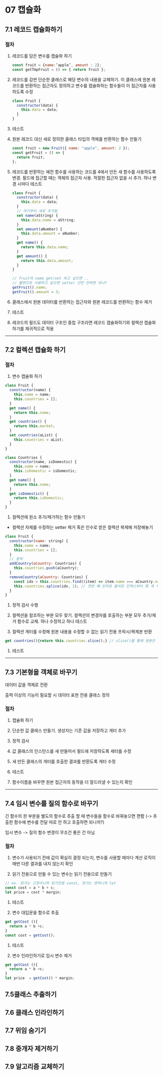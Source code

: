 # 07 캡슐화

## 7.1 레코드 캡슐화하기

### 절차

1. 레코드를 담은 변수를 캡슐화 하기

   ```js
   const fruit = {name:’apple’, amount : 2};
   const getTmpFruit = () => { return fruit };
   ```

1. 레코드를 감싼 단순한 클래스로 해당 변수의 내용을 교체하기. 이 클래스에 원본 레코드를 반환하는 접근자도 정의하고 변수를 캡슐화하는 함수들이 이 접근자를 사용하도록 수정

   ```js
   class Fruit {
     constructor(data) {
       this.data = data;
     }
   }
   ```

1. 테스트

1. 원본 레코드 대신 새로 정의한 클래스 타입의 객체를 반환하는 함수 만들기

   ```js
   const fruit = new Fruit({ name: "apple", amount: 2 });
   const getFruit = () => {
     return fruit;
   };
   ```

1. 레코드를 반환하는 예전 함수를 사용하는 코드를 4에서 만든 새 함수를 사용하도록 변경. 필드에 접근할 때는 객체의 접근자 사용. 적절한 접근자 없을 시 추가. 하나 변경 시마다 테스트

   ```js
   class Fruit {
     constructor(data) {
       this.data = data;
     }
     // 여기부터 새로 추가됨
     set name(aString) {
       this.data.name = aString;
     }
     set amount(aNumber) {
       this.data.amount = aNumber;
     }
     get name() {
       return this.data.name;
     }
     get amount() {
       return this.data.amount;
     }
   }

   // fruit의 name get/set 하고 싶으면 ..
   // 불변으로 사용하고 싶으면 setter 선언 안하면 되나?
   getFruit().name;
   getFruit().amount = 3;
   ```

1. 클래스에서 원본 데이터를 반환하는 접근자와 원본 레코드를 반환하는 함수 제거

1. 테스트

1. 레코드의 필드도 데이터 구조인 중첩 구조라면 레코드 캡슐화하기와 컬렉션 캡슐화하기를 재귀적으로 적용

---

## 7.2 컬렉션 캡슐화 하기

### 절차

1. 변수 캡슐화 하기

```js
class Fruit {
  constructor(name) {
    this.name = name;
    this.countries = [];
  }
  get name() {
    return this.name;
  }
  get countries() {
    return this.market;
  }
  set countries(aList) {
    this.countries = aList;
  }
}

class Countries {
  constructor(name, isDomestic) {
    this.name = name;
    this.isDomestic = isDomestic;
  }
  get name() {
    return this.name;
  }
  get isDomestic() {
    return this.isDomestic;
  }
}
```

1. 컬렉션에 원소 추가/제거하는 함수 만들기

- 컬렉션 자체를 수정하는 setter 제거 혹은 인수로 받은 컬렉션 복제해 저장해놓기

```js
class Fruit {
  constructor(name: string) {
    this.name = name;
    this.countries = [];
  }
  // 중략
  addCountry(aCountry: Countries) {
    this.countries.push(aCountry);
  }
  removeCountry(aCountry: Countries) {
    const idx = this.countries.find((item) => item.name === aCountry.name);
    this.countries.splice(idx, 1); // 첫번 째 인자로 들어온 인덱스부터 몇 개 삭제 하는지
  }
}
```

1. 정적 검사 수행

1. 컬렉션을 참조하는 부분 모두 찾기. 컬렉션의 변경자를 호출하는 부분 모두 추가/제거 함수로 교체. 하나 수정하고 하나 테스트

1. 컬렉션 게터를 수정해 원본 내용을 수정할 수 없는 읽기 전용 프락시/복제본 반환

```js
get countries(){return this.countries.slice();} // slice()를 통해 원본은 안 보냄
```

1. 테스트

---

## 7.3 기본형을 객체로 바꾸기

데이터 값을 객체로 전환

출력 이상의 기능이 필요할 시 데이터 표현 전용 클래스 정의

### 절차

1. 캡슐화 하기

1. 단순한 값 클래스 만들기. 생성자는 기존 값을 저장하고 게터 추가

1. 정적 검사

1. 값 클래스의 인스턴스를 새 만들어서 필드에 저장하도록 세터를 수정

1. 새 만든 클래스의 게터를 호출한 결과를 반환도록 게터 수정

1. 테스트

1. 함수이름을 바꾸면 원본 접근자의 동작을 더 잘드러낼 수 있는지 확인

---

## 7.4 임시 변수를 질의 함수로 바꾸기

긴 함수의 한 부분을 별도의 함수로 추출 할 때 변수들을 함수로 바꿔놓으면 편함 (-> 추출한 함수에 변수를 전달 따로 안 하고 호출하면 되니까?)

임시 변수 -> 질의 함수 변경이 무조건 좋은 건 아님

### 절차

1. 변수가 사용되기 전에 값이 확실히 결정 되는지, 변수를 사용할 때마다 계산 로직이 매번 다른 결과를 내지 않는지 확인

1. 읽기 전용으로 만들 수 있는 변수는 읽기 전용으로 만들기

```js
// ex. 원가는 고정이니까 읽기전용 const, 정가는 변하니까 let
const cost = a * b + c;
let price = cost * margin;
```

1. 테스트

1. 변수 대입문을 함수로 추출

```js
get getCost (){
  return a * b +c;
}
const cost = getCost();
```

1. 테스트

1. 변수 인라인하기로 임시 변수 제거

```js
get getCost (){
  return a * b +c;
}
let price  = getCost() * margin;
```

## 7.5클래스 추출하기

## 7.6 클래스 인라인하기

## 7.7 위임 숨기기

## 7.8 중개자 제거하기

## 7.9 알고리즘 교체하기

```

```
